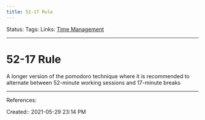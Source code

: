 ```yaml
---
title: 52-17 Rule
---
```

Status:
Tags: 
Links: [Time Management](out/time-management.md)
___
# 52-17 Rule
A longer version of the pomodoro technique where it is recommended to alternate between 52-minute working sessions and 17-minute breaks

___
References:

Created:: 2021-05-29 23:14 PM